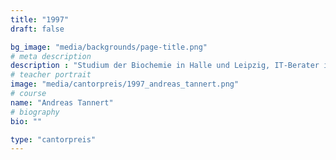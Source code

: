 ```yaml
---
title: "1997"
draft: false

bg_image: "media/backgrounds/page-title.png"
# meta description
description : "Studium der Biochemie in Halle und Leipzig, IT-Berater in Leipzig"
# teacher portrait
image: "media/cantorpreis/1997_andreas_tannert.png"
# course
name: "Andreas Tannert"
# biography
bio: ""

type: "cantorpreis"
---
```

